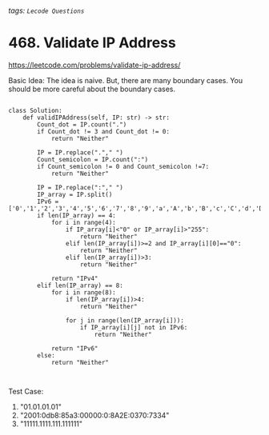 ###### tags: `Lecode Questions`
# 468. Validate IP Address

https://leetcode.com/problems/validate-ip-address/

Basic Idea: The idea is naive.  But, there are many boundary cases. You should be more careful about the boundary cases.


```python=

class Solution:
    def validIPAddress(self, IP: str) -> str:
        Count_dot = IP.count(".")
        if Count_dot != 3 and Count_dot != 0:
            return "Neither"
        
        IP = IP.replace("."," ")
        Count_semicolon = IP.count(":")
        if Count_semicolon != 0 and Count_semicolon !=7:
            return "Neither"
        
        IP = IP.replace(":"," ")
        IP_array = IP.split()
        IPv6 = ['0','1','2','3','4','5','6','7','8','9','a','A','b','B','c','C','d','D','e','E','f','F'] 
        if len(IP_array) == 4:
            for i in range(4):
                if IP_array[i]<"0" or IP_array[i]>"255":
                    return "Neither"
                elif len(IP_array[i])>=2 and IP_array[i][0]=="0":
                    return "Neither"
                elif len(IP_array[i])>3:
                    return "Neither"
                
            return "IPv4"
        elif len(IP_array) == 8:
            for i in range(8):
                if len(IP_array[i])>4:
                    return "Neither"
                
                for j in range(len(IP_array[i])):
                    if IP_array[i][j] not in IPv6:
                        return "Neither"
                
            return "IPv6"
        else:
            return "Neither"
        


```

Test Case:
1. "01.01.01.01"
2. "2001:0db8:85a3:00000:0:8A2E:0370:7334"
3. "11111.1111.111.111111"


